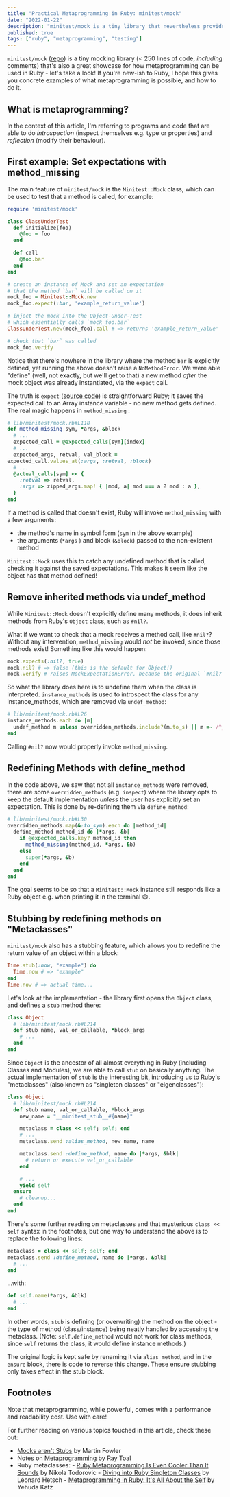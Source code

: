 ```yaml
---
title: "Practical Metaprogramming in Ruby: minitest/mock"
date: "2022-01-22"
description: "minitest/mock is a tiny library that nevertheless provides a wealth of examples for metaprogramming in Ruby - let's take a look!"
published: true
tags: ["ruby", "metaprogramming", "testing"]
---
```


`minitest/mock` ([repo](https://github.com/seattlerb/minitest/blob/v5.15.0/lib/minitest/mock.rb)) is a tiny mocking library (< 250 lines of code, _including_ comments) that's also a great showcase for how metaprogramming can be used in Ruby - let's take a look! If you're new-ish to Ruby, I hope this gives you concrete examples of what metaprogramming is possible, and how to do it.

## What is metaprogramming?

In the context of this article, I'm referring to programs and code that are able to do _introspection_ (inspect themselves e.g. type or properties) and _reflection_ (modify their behaviour).

## First example: Set expectations with method_missing

The main feature of `minitest/mock` is the `Minitest::Mock` class, which can be used to test that a method is called, for example:

```ruby
require 'minitest/mock'

class ClassUnderTest
  def initialize(foo)
    @foo = foo
  end

  def call
    @foo.bar
  end
end

# create an instance of Mock and set an expectation
# that the method `bar` will be called on it
mock_foo = Minitest::Mock.new
mock_foo.expect(:bar, 'example_return_value')

# inject the mock into the Object-Under-Test
# which essentially calls `mock_foo.bar`
ClassUnderTest.new(mock_foo).call # => returns 'example_return_value'

# check that `bar` was called
mock_foo.verify
```

Notice that there's nowhere in the library where the method `bar` is explicitly defined, yet running the above doesn't raise a `NoMethodError`. We were able "define" (well, not exactly, but we'll get to that) a new method _after_ the mock object was already instantiated, via the `expect` call.

The truth is `expect` ([source code](https://github.com/seattlerb/minitest/blob/v5.15.0/lib/minitest/mock.rb#L81-L92)) is straightforward Ruby; it saves the expected call to an Array instance variable - no new method gets defined. The real magic happens in `method_missing` :

```ruby
# lib/minitest/mock.rb#L118
def method_missing sym, *args, &block
  # ...
  expected_call = @expected_calls[sym][index]
  # ...
  expected_args, retval, val_block =
expected_call.values_at(:args, :retval, :block)
  # ...
  @actual_calls[sym] << {
    :retval => retval,
    :args => zipped_args.map! { |mod, a| mod === a ? mod : a },
  }
end
```

If a method is called that doesn't exist, Ruby will invoke `method_missing` with a few arguments:

- the method's name in symbol form (`sym` in the above example)
- the arguments (`*args` ) and block (`&block`) passed to the non-existent method

`Minitest::Mock` uses this to catch any undefined method that is called, checking it against the saved expectations. This makes it seem like the object has that method defined!

## Remove inherited methods via undef_method

While `Minitest::Mock` doesn't explicitly define many methods, it does inherit methods from Ruby's `Object` class, such as `#nil?`.

What if we want to check that a mock receives a method call, like `#nil?`? Without any intervention, `method_missing` would _not_ be invoked, since those methods exist! Something like this would happen:

```ruby
mock.expects(:nil?, true)
mock.nil? # => false (this is the default for Object!)
mock.verify # raises MockExpectationError, because the original `#nil?` method is called instead of `method_missing`!
```

So what the library does here is to undefine them when the class is interpreted. `instance_methods` is used to introspect the class for any instance_methods, which are removed via `undef_method`:

```ruby
# lib/minitest/mock.rb#L26
instance_methods.each do |m|
  undef_method m unless overridden_methods.include?(m.to_s) || m =~ /^__/
end
```

Calling `#nil?` now would properly invoke `method_missing`.

## Redefining Methods with define_method

In the code above, we saw that not all `instance_methods` were removed, there are some `overridden_methods` (e.g. `inspect`) where the library opts to keep the default implementation _unless_ the user has explicitly set an expectation. This is done by re-defining them via `define_method`:

```ruby
# lib/minitest/mock.rb#L30
overridden_methods.map(&:to_sym).each do |method_id|
  define_method method_id do |*args, &b|
    if @expected_calls.key? method_id then
	  method_missing(method_id, *args, &b)
    else
	  super(*args, &b)
    end
  end
end
```

The goal seems to be so that a `Minitest::Mock` instance still responds like a Ruby object e.g. when printing it in the terminal 😄.

## Stubbing by redefining methods on "Metaclasses"

`minitest/mock` also has a stubbing feature, which allows you to redefine the return value of an object within a block:

```ruby
Time.stub(:now, "example") do
  Time.now # => "example"
end
Time.now # => actual time...
```

Let's look at the implementation - the library first opens the `Object` class, and defines a `stub` method there:

```ruby
class Object
  # lib/minitest/mock.rb#L214
  def stub name, val_or_callable, *block_args
    # ...
  end
end
```

Since `Object` is the ancestor of all almost everything in Ruby (including Classes and Modules), we are able to call `stub` on basically anything. The actual implementation of `stub` is the interesting bit, introducing us to Ruby's "metaclasses" (also known as "singleton classes" or "eigenclasses"):

```ruby
class Object
  # lib/minitest/mock.rb#L214
  def stub name, val_or_callable, *block_args
	new_name = "__minitest_stub__#{name}"

	metaclass = class << self; self; end
	# ...
    metaclass.send :alias_method, new_name, name

	metaclass.send :define_method, name do |*args, &blk|
	  # return or execute val_or_callable
	end

    # ...
    yield self
  ensure
    # cleanup...
  end
end
```

There's some further reading on metaclasses and that mysterious `class << self` syntax in the footnotes, but one way to understand the above is to replace the following lines:

```ruby
metaclass = class << self; self; end
metaclass.send :define_method, name do |*args, &blk|
  # ...
end
```

...with:

```ruby
def self.name(*args, &blk)
  # ...
end
```

In other words, `stub` is defining (or overwriting) the method on the object - the type of method (class/instance) being neatly handled by accessing the metaclass. (Note: `self.define_method` would not work for class methods, since `self` returns the class, it would define instance methods.)

The original logic is kept safe by renaming it via `alias_method`, and in the `ensure` block, there is code to reverse this change. These ensure stubbing only takes effect in the stub block.

## Footnotes

Note that metaprogramming, while powerful, comes with a performance and readability cost. Use with care!

For further reading on various topics touched in this article, check these out:

- [Mocks aren't Stubs](https://martinfowler.com/articles/mocksArentStubs.html) by Martin Fowler
- Notes on [Metaprogramming](https://cs.lmu.edu/~ray/notes/metaprogramming/) by Ray Toal
- Ruby metaclasses: - [Ruby Metaprogramming Is Even Cooler Than It Sounds](https://www.toptal.com/ruby/ruby-metaprogramming-cooler-than-it-sounds) by Nikola Todorovic - [Diving into Ruby Singleton Classes](https://medium.com/@leo_hetsch/demystifying-singleton-classes-in-ruby-caf3fa4c9d91) by Léonard Hetsch - [Metaprogramming in Ruby: It's All About the Self](https://yehudakatz.com/2009/11/15/metaprogramming-in-ruby-its-all-about-the-self/) by Yehuda Katz
